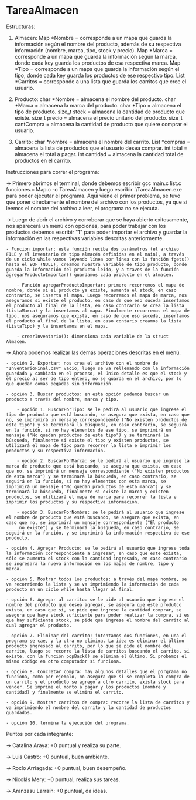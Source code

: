 # TareaAlmacen

Estructuras:

1. Almacen:
    Map *Nombre = corresponde a un mapa que guarda la información según el nombre del producto, además de su respectiva información (nombre, marca, tipo, stock y precio).
    Map *Marca = corresponde a un mapa que guarda la información según la marca, donde cada key guarda los productos de esa respectiva marca.
    Map *Tipo = corresponde a un mapa que guarda la información según el tipo, donde cada key guarda los productos de ese respectivo tipo.
    List *Carritos = corresponde a una lista que guarda los carritos que cree el usuario.

2. Producto:
    char *Nombre = almacena el nombre del producto.
    char *Marca = almacena la marca del producto.
    char *Tipo = almacena el tipo de producto.
    size_t stock = almacena la cantidad de producto que existe.
    size_t precio = almacena el precio unitario del producto.
    size_t cantCompra = almacena la cantidad de producto que quiere comprar el usuario.

3. Carrito:
    char *nombre = almacena el nombre del carrito.
    List *compras = almacena la lista de productos que el usuario desea comprar.
    int total = almacena el total a pagar.
    int cantidad = almacena la cantidad total de productos en el carrito.

Instrucciones para correr el programa:

-> Primero abrimos el terminal, donde debemos escribir gcc main.c list.c funciones.c Map.c -o TareaAlmacen y luego escribir .\TareaAlmacen.exe para poder ejecutar el programa. Aquí viene el primer problema, se tuvo que poner directamente el nombre del archivo con los productos, ya que si leemos el nombre del archivo a leer, el programa no se ejecuta.

-> Luego de abrir el archivo y corroborar que se haya abierto exitosamente, nos aparecerá un menú con opciones, para poder trabajar con los productos debemos escribir "1" para poder importar el archivo y guardar la información en las respectivas variables descritas anteriormente.
    
    - Funcion importar: esta función recibe dos parámetros (el archivo FILE y el inventario de tipo almacén definidas en el main), a través de un ciclo while vamos leyendo línea por línea con la función fgets() hasta el EOF (NULL), creamos nuestra variable de tipo producto, donde guarda la información del producto leído, y a traves de la función agregarProductoImportar() guardamos cada producto en el almacen.

        - Función agregarProductoImportar: primero recorremos el mapa de nombre, donde si el producto ya existe, aumenta el stock, en caso contrario, se inserta al mapa. Luego recorremos el mapa de marca, nos aseguramos si existe el producto, en caso de que eso suceda insertamos el producto al final de la lista, en caso contrario se crea la lista (ListaMarca) y la insertamos al mapa. Finalmente recorremos el mapa de tipo, nos aseguramos que exista, en caso de que eso suceda, insertamos el producto al final de la lista, en caso contario creamos la lista (ListaTipo) y la insertamos en el mapa.

        - crearInventario(): dimensiona cada variable de la struct Almacen.

-> Ahora podemos realizar las demás operaciones descritas en el menú.

    - opción 2. Exportar: nos crea el archivo con el nombre de "InventarioFinal.csv" vacio, luego se va rellenando con la información guardada y cambiada en el proceso, el único detalle es que el stock y el precio al ser de tipo entero, no se guarda en el archivo, por lo que quedan comas pegadas sin información.

    - opción 3. Buscar productos: en esta opción podemos buscar un producto a través del nombre, marca y tipo.

        - opción 1. BuscarPorTipo: se le pedirá al usuario que ingrese el tipo de producto que está buscando, se asegura que exista, en caso que no, se imprimirá un mensaje correspondiente ("No existen productos de este tipo") y se terminará la búsqueda, en caso contrario, se seguirá en la función, si no hay elementos de ese tipo, se imprimirá un mensaje ("No quedan productos de este tipo") y se terminará la búsqueda, finalmente si existe el tipo y existen productos, se utilizará el mapa de tipo para recorrer la lista e imprimir los productos y su respectiva información.

        - opción 2. BuscarPorMarca: se le pedirá al usuario que ingrese la marca de producto que está buscando, se asegura que exista, en caso que no, se imprimirá un mensaje correspondiente ("No existen productos de esta marca") y se terminará la búsqueda, en caso contrario, se seguirá en la función, si no hay elementos con esta marca, se imprimirá un mensaje ("No quedan productos de esta marca") y se terminará la búsqueda, finalmente si existe la marca y existen productos, se utilizará el mapa de marca para recorrer la lista e imprimir los productos y su respectiva información.

        - opción 3. BuscarPorNombre: se le pedirá al usuario que ingrese el nombre de producto que está buscando, se asegura que exista, en caso que no, se imprimirá un mensaje correspondiente ("El producto ____ no existe") y se terminará la búsqueda, en caso contrario, se seguirá en la función, y se imprimirá la información respectiva de ese producto.
    
    - opción 4. Agregar Producto: se le pedirá al usuario que ingrese toda la información correspondiente a ingresar, en caso que este exista, sólo se aumenta el stock con la cantidad ingresada, en caso contrario se ingresara la nueva información en los mapas de nombre, tipo y marca.

    - opción 5. Mostrar todos los productos: a través del mapa nombre, se va recorriendo la lista y se va imprimiendo la información de cada producto en un ciclo while hasta llegar al final.

    - opción 6. Agregar al carrito: se le pide al usuario que ingrese el nombre del producto que desea agregar, se asegura que este produtco exista, en caso que si, se pide que ingrese la cantidad comprar, se asegura que haya stock suficiente para poder realizar la compra, si es que hay suficiente stock, se pide que ingrese el nombre del carrito al cual agregar el producto. 

    - opción 7. Eliminar del carrito: intentamos dos funciones, en una el programa se cae, y la otra no elimina. La idea es eliminar el último producto ingresado al carrito, por lo que se pide el nombre del carrito, luego se recorre la lista de carritos buscando el carrito, si existe, con la función popBack() se elimina el último. Si probamos el mismo código en otro computador si funciona.

    - opción 8. Concretar compra: hay algunos detalles que el porgrama no funciona, como por ejemplo, no asegura que si se completa la compra de un carrito y el producto se agregó a otro carrito, exista stock para vender. Se imprime el monto a pagar y los productos (nombre y cantidad) y finalmente se elimina el carrito.

    - opción 9. Mostrar carritos de compra: recorre la lista de carritos y va imprimiendo el nombre del carrito y la cantidad de productos guardados.

    - opción 10. termina la ejecución del programa.

Puntos por cada integrante:

-> Catalina Araya: +0  puntual y realiza su parte.
    
-> Luis Castro: +0  puntual, buen ambiente.

-> Rocío Arriagada: +0  puntual, buen desempeño.

-> Nicolás Mery: +0 puntual, realiza sus tareas.

-> Aranzasu Larraín: +0  puntual, da ideas.
